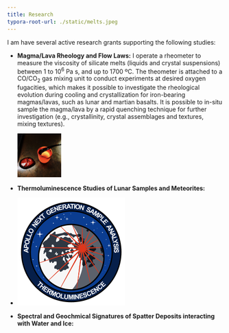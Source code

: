 ```yaml
---
title: Research
typora-root-url: ./static/melts.jpeg
---
```


I am have several active research grants supporting the following studies:

* **Magma/Lava Rheology and Flow Laws:** I operate a rheometer to measure the viscosity of silicate melts (liquids and crystal suspensions) between 1 to 10<sup>6</sup> Pa s, and up to 1700 ºC. The theometer is attached to a CO/CO<sub>2</sub> gas mixing unit to conduct experiments at desired oxygen fugacities, which makes it possible to investigate the rheological evolution during cooling and crystallization for iron-bearing magmas/lavas, such as lunar and martian basalts. It is possible to in-situ sample the magma/lava by a rapid quenching technique for further investigation (e.g., crystallinity, crystal assemblages and textures, mixing textures).

  <img src="static/melts.jpeg" alt="melt and glass" style="zoom:10%; float=right" />

  

* **Thermoluminescence Studies of Lunar Samples and Meteorites:**

* <img src="static/ANGSA_TL-logo_v3_small.png" alt="Apollo 17 Thermoluminescence" style="zoom:25%; float=right" />

* **Spectral and Geochmical Signatures of Spatter Deposits interacting with Water and Ice:**